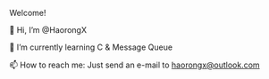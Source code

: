 Welcome!

👋 Hi, I’m @HaorongX

🌱 I’m currently learning C & Message Queue

📫 How to reach me: Just send an e-mail to haorongx@outlook.com
